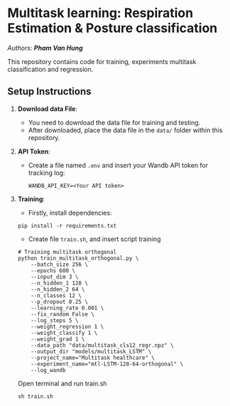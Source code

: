 # Multitask learning: Respiration Estimation & Posture classification

_Authors: **Pham Van Hung**_

This repository contains code for training, experiments multitask classification and regression.

## Setup Instructions

1. **Download data File**: 
   - You need to download the data file for training and testing.
   - After downloaded, place the data file in the `data/` folder within this repository.

2. **API Token**: 
    - Create a file named `.env` and insert your Wandb API token for tracking log:
        ```
        WANDB_API_KEY=<Your API token>
        ```

3. **Training**: 
   - Firstly, install dependencies:
   ```
   pip install -r requirements.txt
   ```
   - Create file `train.sh`, and insert script training
    ```
    # Training multitask orthogonal
    python train_multitask_orthogonal.py \
        --batch_size 256 \
        --epochs 600 \
        --input_dim 3 \
        --n_hidden_1 128 \
        --n_hidden_2 64 \
        --n_classes 12 \
        --p_dropout 0.25 \
        --learning_rate 0.001 \
        --fix_random False \
        --log_steps 5 \
        --weight_regression 1 \
        --weight_classify 1 \
        --weight_grad 1 \
        --data_path "data/multitask_cls12_regr.npz" \
        --output_dir "models/multitask_LSTM" \
        --project_name="Multitask healthcare" \
        --experiment_name="mtl-LSTM-128-64-orthogonal" \
        --log_wandb

    ```
    
    Open terminal and run train.sh
    ```
    sh train.sh
    ```


